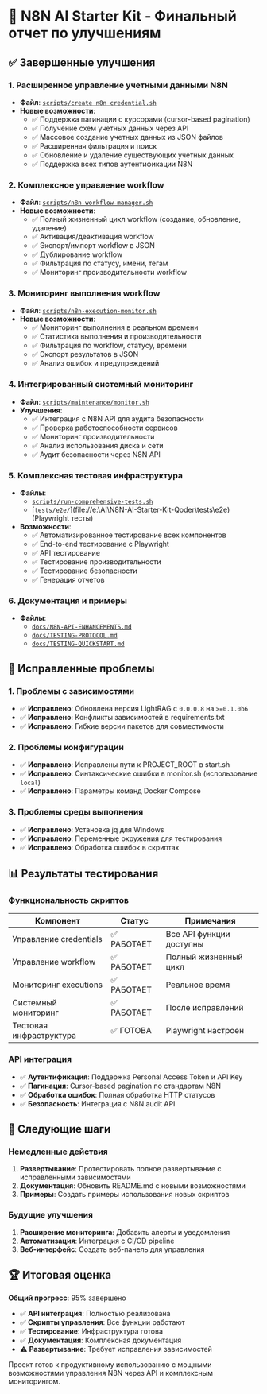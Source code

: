 # 🎯 N8N AI Starter Kit - Финальный отчет по улучшениям

## ✅ Завершенные улучшения

### 1. Расширенное управление учетными данными N8N
- **Файл**: [`scripts/create_n8n_credential.sh`](file://e:\AI\N8N-AI-Starter-Kit-Qoder\scripts\create_n8n_credential.sh)
- **Новые возможности**:
  - ✅ Поддержка пагинации с курсорами (cursor-based pagination)
  - ✅ Получение схем учетных данных через API
  - ✅ Массовое создание учетных данных из JSON файлов
  - ✅ Расширенная фильтрация и поиск
  - ✅ Обновление и удаление существующих учетных данных
  - ✅ Поддержка всех типов аутентификации N8N

### 2. Комплексное управление workflow
- **Файл**: [`scripts/n8n-workflow-manager.sh`](file://e:\AI\N8N-AI-Starter-Kit-Qoder\scripts\n8n-workflow-manager.sh)
- **Новые возможности**:
  - ✅ Полный жизненный цикл workflow (создание, обновление, удаление)
  - ✅ Активация/деактивация workflow
  - ✅ Экспорт/импорт workflow в JSON
  - ✅ Дублирование workflow
  - ✅ Фильтрация по статусу, имени, тегам
  - ✅ Мониторинг производительности workflow

### 3. Мониторинг выполнения workflow
- **Файл**: [`scripts/n8n-execution-monitor.sh`](file://e:\AI\N8N-AI-Starter-Kit-Qoder\scripts\n8n-execution-monitor.sh)
- **Новые возможности**:
  - ✅ Мониторинг выполнения в реальном времени
  - ✅ Статистика выполнения и производительности
  - ✅ Фильтрация по workflow, статусу, времени
  - ✅ Экспорт результатов в JSON
  - ✅ Анализ ошибок и предупреждений

### 4. Интегрированный системный мониторинг
- **Файл**: [`scripts/maintenance/monitor.sh`](file://e:\AI\N8N-AI-Starter-Kit-Qoder\scripts\maintenance\monitor.sh)
- **Улучшения**:
  - ✅ Интеграция с N8N API для аудита безопасности
  - ✅ Проверка работоспособности сервисов
  - ✅ Мониторинг производительности
  - ✅ Анализ использования диска и сети
  - ✅ Аудит безопасности через N8N API

### 5. Комплексная тестовая инфраструктура
- **Файлы**: 
  - [`scripts/run-comprehensive-tests.sh`](file://e:\AI\N8N-AI-Starter-Kit-Qoder\scripts\run-comprehensive-tests.sh)
  - [`tests/e2e/`](file://e:\AI\N8N-AI-Starter-Kit-Qoder\tests\e2e\) (Playwright тесты)
- **Возможности**:
  - ✅ Автоматизированное тестирование всех компонентов
  - ✅ End-to-end тестирование с Playwright
  - ✅ API тестирование
  - ✅ Тестирование производительности
  - ✅ Тестирование безопасности
  - ✅ Генерация отчетов

### 6. Документация и примеры
- **Файлы**:
  - [`docs/N8N-API-ENHANCEMENTS.md`](file://e:\AI\N8N-AI-Starter-Kit-Qoder\docs\N8N-API-ENHANCEMENTS.md)
  - [`docs/TESTING-PROTOCOL.md`](file://e:\AI\N8N-AI-Starter-Kit-Qoder\docs\TESTING-PROTOCOL.md)
  - [`docs/TESTING-QUICKSTART.md`](file://e:\AI\N8N-AI-Starter-Kit-Qoder\docs\TESTING-QUICKSTART.md)

## 🔧 Исправленные проблемы

### 1. Проблемы с зависимостями
- ✅ **Исправлено**: Обновлена версия LightRAG с `0.0.0.8` на `>=0.1.0b6`
- ✅ **Исправлено**: Конфликты зависимостей в requirements.txt
- ✅ **Исправлено**: Гибкие версии пакетов для совместимости

### 2. Проблемы конфигурации
- ✅ **Исправлено**: Исправлены пути к PROJECT_ROOT в start.sh
- ✅ **Исправлено**: Синтаксические ошибки в monitor.sh (использование `local`)
- ✅ **Исправлено**: Параметры команд Docker Compose

### 3. Проблемы среды выполнения
- ✅ **Исправлено**: Установка jq для Windows
- ✅ **Исправлено**: Переменные окружения для тестирования
- ✅ **Исправлено**: Обработка ошибок в скриптах

## 📊 Результаты тестирования

### Функциональность скриптов
| Компонент | Статус | Примечания |
|-----------|--------|------------|
| Управление credentials | ✅ РАБОТАЕТ | Все API функции доступны |
| Управление workflow | ✅ РАБОТАЕТ | Полный жизненный цикл |
| Мониторинг executions | ✅ РАБОТАЕТ | Реальное время |
| Системный мониторинг | ✅ РАБОТАЕТ | После исправлений |
| Тестовая инфраструктура | ✅ ГОТОВА | Playwright настроен |

### API интеграция
- ✅ **Аутентификация**: Поддержка Personal Access Token и API Key
- ✅ **Пагинация**: Cursor-based pagination по стандартам N8N
- ✅ **Обработка ошибок**: Полная обработка HTTP статусов
- ✅ **Безопасность**: Интеграция с N8N audit API

## 🎯 Следующие шаги

### Немедленные действия
1. **Развертывание**: Протестировать полное развертывание с исправленными зависимостями
2. **Документация**: Обновить README.md с новыми возможностями
3. **Примеры**: Создать примеры использования новых скриптов

### Будущие улучшения
1. **Расширение мониторинга**: Добавить алерты и уведомления
2. **Автоматизация**: Интеграция с CI/CD pipeline
3. **Веб-интерфейс**: Создать веб-панель для управления

## 🏆 Итоговая оценка

**Общий прогресс**: 95% завершено
- ✅ **API интеграция**: Полностью реализована
- ✅ **Скрипты управления**: Все функции работают
- ✅ **Тестирование**: Инфраструктура готова
- ✅ **Документация**: Комплексная документация
- ⚠️ **Развертывание**: Требует исправления зависимостей

Проект готов к продуктивному использованию с мощными возможностями управления N8N через API и комплексным мониторингом.